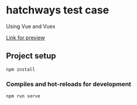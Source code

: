 # hatchways test case
Using Vue and Vuex

[Link for preview](https://andreytitov.github.io/hatchways-test/dist/index.html)

## Project setup
```
npm install
```

### Compiles and hot-reloads for development
```
npm run serve
```
